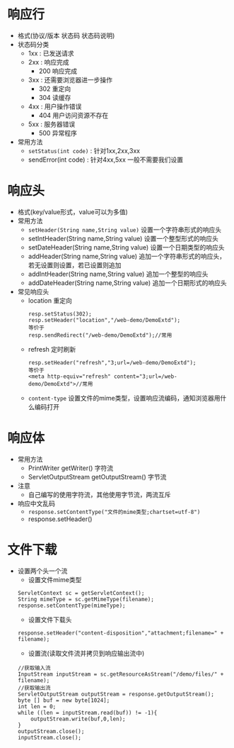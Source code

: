 # 响应行
  - 格式(协议/版本 状态码 状态码说明)
  - 状态码分类
    - 1xx : 已发送请求
    - 2xx : 响应完成
      - 200 响应完成
    - 3xx : 还需要浏览器进一步操作
      - 302 重定向
      - 304 读缓存
    - 4xx : 用户操作错误
      - 404 用户访问资源不存在
    - 5xx : 服务器错误
      - 500 异常程序
  - 常用方法
    - `setStatus(int code)` : 针对1xx,2xx,3xx
    - sendError(int code) : 针对4xx,5xx 一般不需要我们设置

# 响应头
  - 格式(key/value形式，value可以为多值)
  - 常用方法
    - `setHeader(String name,String value)` 设置一个字符串形式的响应头
    - setIntHeader(String name,String value) 设置一个整型形式的响应头
    - setDateHeader(String name,String value) 设置一个日期类型的响应头
    - addHeader(String name,String value) 追加一个字符串形式的响应头，若无设置则设置，若已设置则追加
    - addIntHeader(String name,String value) 追加一个整型的响应头
    - addDateHeader(String name,String value) 追加一个日期形式的响应头
  - 常见响应头
    - location 重定向
      ```
      resp.setStatus(302);
      resp.setHeader("location","/web-demo/DemoExtd");
      等价于
      resp.sendRedirect("/web-demo/DemoExtd");//常用
      ```
    - refresh 定时刷新
      ```
      resp.setHeader("refresh","3;url=/web-demo/DemoExtd");
      等价于
      <meta http-equiv="refresh" content="3;url=/web-demo/DemoExtd">//常用
      ```
    - `content-type` 设置文件的mime类型，设置响应流编码，通知浏览器用什么编码打开

# 响应体
  - 常用方法
    - PrintWriter getWriter() 字符流
    - ServletOutputStream getOutputStream() 字节流
  - 注意
    - 自己编写的使用字符流，其他使用字节流，两流互斥
  - 响应中文乱码
    - `response.setContentType("文件的mime类型;chartset=utf-8")`
    - response.setHeader()

# 文件下载
  - 设置两个头一个流
    - 设置文件mime类型
    ```
    ServletContext sc = getServletContext();
    String mimeType = sc.getMimeType(filename);
    response.setContentType(mimeType);
    ```
    - 设置文件下载头
    ```
    response.setHeader("content-disposition","attachment;filename=" + filename);
    ```
    - 设置流(读取文件流并拷贝到响应输出流中)
    ```
    //获取输入流
    InputStream inputStream = sc.getResourceAsStream("/demo/files/" + filename);
    //获取输出流
    ServletOutputStream outputStream = response.getOutputStream();
    byte [] buf = new byte[1024];
    int len = 0;
    while ((len = inputStream.read(buf)) != -1){
        outputStream.write(buf,0,len);
    }
    outputStream.close();
    inputStream.close();
    ```
